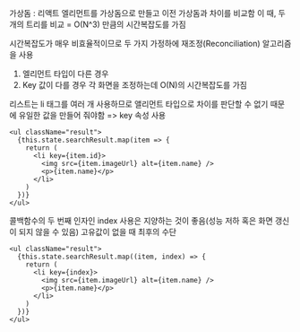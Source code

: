 가상돔 : 리액트 엘리먼트를 가상돔으로 만들고 이전 가상돔과 차이를 비교함
이 때, 두 개의 트리를 비교 = O(N^3) 만큼의 시간복잡도를 가짐

시간복잡도가 매우 비효율적이므로 두 가지 가정하에 재조정(Reconciliation) 알고리즘을 사용
1. 엘리먼트 타입이 다른 경우
2. Key 값이 다를 경우
각 화면을 조정하는데 O(N)의 시간복잡도를 가짐

리스트는 li 태그를 여러 개 사용하므로 앨리먼트 타입으로 차이를 판단할 수 없기 때문에 유일한 값을 만들어 줘야함 => key 속성 사용

```JSX
<ul className="result">
  {this.state.searchResult.map(item => {
    return (
      <li key={item.id}>
        <img src={item.imageUrl} alt={item.name} />
        <p>{item.name}</p>  
      </li>
    )
  })}
</ul>
```

콜백함수의 두 번째 인자인 index 사용은 지양하는 것이 좋음(성능 저하 혹은 화면 갱신이 되지 않을 수 있음)
고유값이 없을 때 최후의 수단

```JSX
<ul className="result">
  {this.state.searchResult.map((item, index) => {
    return (
      <li key={index}>
        <img src={item.imageUrl} alt={item.name} />
        <p>{item.name}</p>  
      </li>
    )
  })}
</ul>
```